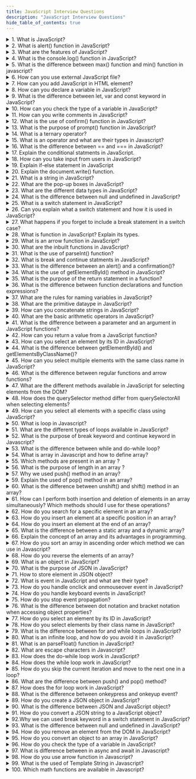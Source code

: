 ```yaml
---
title: JavaScript Interview Questions
description: "JavaScript Interview Questions"
hide_table_of_contents: true
---
```


<details>
<summary> 1. What is JavaScript?</summary>
<p>

JavaScript is an object oriented scripting language used to develop dynamic and interactive web applications. It is a `client side` language. It supports all browsers every browser has a search engine to execute code.

</p>
</details>

<details>
<summary>  2. What is alert() function in JavaScript?</summary>
<p>

The alert() function is used to display a pop-up box with a message and `ok` button. It is used to give important information to the user. The example of how to use the alert() function:

For example:

```js
alert("Hello World");
```

In the above example, when code is executed it will display a pop-up box with the text "Hello World" and OK button.

</p>
</details>

<details>
<summary>   3. What are the features of JavaScript?</summary>
<p>

- JavaScript is a client-side language.<br/>
- Open source<br/>
- Object-oriented<br/>
- Light weight<br/>
- Cross-platform<br/>
- Web scripting<br/>
- JavaScript is case-sensitive.<br/>

</p>
</details>

<details>
<summary>   4. What is the console.log() function in JavaScript? </summary>
<p>

`console.log()` is used to print any message that needs to be displayed to the user.

For example:

```js
console.log("Hello world");
```

In the above example, console.log() is used to print the message `Hello world` to the console.

</p>
</details>

<details>
<summary>   5. What is the difference between max() function and min() function in javascript?</summary>
<p>

The difference between between `Math.max()` and `Math.min()` is that The `Math.max()` returns the largest number in a set of numbers. `Math.min()` returns the smallest number in a set of numbers.

For example:

```js
const numbers = [1, 2, 3, 4, 5];

const maxnum = Math.max(...numbers);
console.log(maxnum);
```

```js
const minnum = Math.min(...numbers);
console.log(minnum);
```

In this example, `Math.max()` is used to find the largest number in the `numbers` array, which is 5. `Math.min()` is used to find the smallest number in the `numbers` array, which is 1.

</p>
</details>

<details>
<summary>   6. How can you use external JavaScript file?</summary>
<p>

To add an external JavaScript file you can use the script tag in the attribute `src`. The value of the src attribute should be the `path` of your JavaScript file. The &lt;script&gt; tag should be placed in the head section in the HTML document.

For example:

```html
<!DOCTYPE html>
<html>
  <head>
    <title>External JavaScript Example</title>
    <script type="text/javascript" src="script.js"></script>
  </head>
  <body></body>
</html>
```

In the above example, the src attribute of the `<script>` tag specifies the path to the external JavaScript file, which is `script.js` in the HTML file. Adjust the src attribute value according to the path of your JavaScript file.

</p>
</details>

<details>
<summary>   7. How can you add JavaScript in HTML element? </summary>
<p>

To add JavaScript code in an HTML document, you can use the &lt;script&gt; tag. The &lt;script&gt; tag should be placed in an HTML document head or body section depending on where you want to load JavaScript.

For example:

```html
<!DOCTYPE html>
<html>
  <head>
    <title>Add HTML document</title>
    <script type="text/javascript"></script>
  </head>
  <body>
    alert("Hello world");
  </body>
</html>
```

In the above example, the `<script>` tag is used to add a JavaScript alert box that displays the message "Hello world" when the web page loads.

</p>
</details>

<details>
<summary>   8. How can you declare a variable in JavaScript?</summary>
<p>

To declare variable in JavaScript, you can use the syntax `keyword variablename`. You can use the `let`, `const` and `var` keyword, followed by the name of the variable. Example to declared variables is:

```js
let x = 5;
```

In the above example, the `let` keyword is used to declared a variable. The name of that variable is `x`, which is assigned the value `5`.

```js
const pi = 3.14;
```

In the above `const` keyword is used to declared a variable. The name of that variable is `pi` which is assigned the value `3.14`. Variable declare using `const` keyword cannot be change if once is intialized.

you can also declared the variable withou assigning the value.

For example:

```js
let x;
```

In the above example, the `let` keyword is used to declare a variable. The name of that variable is `z`, but no value is assigned to it.

</p>
</details>

<details>
<summary> 9. What is the difference between let, var and const keyword in JavaScript?</summary>
<p>

- The scope of the `var` variable is the functional scope. Var can be updated and re-declared in scope. It can be declared without initialization.

For example:

```js
var y = "Hello world";
```

In the above example, the `var` keyword is used to declared a variable. The name of that variable is `y`, which is assigned the string value `"Hello world".

- `let` allow us to declare a variable that is limited to the scope of a block. In let first we declare variable and second time we used so there is no need to write second time. It can be declared without initialization.

For example:

```js
let x = 5;
x = 10;
```

In this example, the `let` keyword is used to declared a variable called `x`, which is initially assigned the value `5`. After the value of `x` is changed to `10`.

- The scope of the `const` variable is block scope. It cannot be updated or re-declared in scope. It cannot be accessed without initialization because it cannot be declared without initialization.

For example:

```js
const x = 5;
x = 10;
```

In the above example, the `const` keyword is used to declared a variable. The name of that variable is `x`, which is assigned the value `5`. When you try to change the value of `x` to `10`, an error will occur because `x` is a `const` variable.

</p>
</details>

<details>
<summary>  10. How can you check the type of a variable in JavaScript? </summary>
<p>

To check the type of a variable you can use the `typeof` operator. Here the example to check the type of variable is:

```js
let num = 42;
console.log(typeof num); // Output: "number"

let str = "Hello";
console.log(typeof str); // Output: "string"

let obj = { name: "John", age: 25 };
console.log(typeof obj); // Output: "object"

let bool = true;
console.log(typeof bool); // Output: "boolean"
```

In the above example, `let` keyword is used to declared the variable. The name of that variable is `num` assigned the value is `42`. The `typeof` is used to check the type of variable.

</p>
</details>

<details>
<summary> 11. How can you write comments in JavaScript?  </summary>
<p>

To add comments in JavaScript you can use `single line` and `multiline comments`.

**Single-line comments :** It is denoted by two forward slashes `//`. Anything after `//` on the same line will be treated as a comment and will not be executed.

For Example:

```js
// This is a single-line comment
var x = 5; // Assigning the value 5 to variable x
```

**Multi-line comments :** It is enclosed between `/*` and `*/`. They can span across multiple lines.

For Example:

```js
*
This is a multi-line comment.
It can span across multiple lines.
*/
const y = 10; // Assigning the value 10 to variable y
```

</p>
</details>

<details>
<summary>  12. What is the use of confirm() function in JavaScript? </summary>
<p>

`Confirm()` are used to give confirmation from the user. When you give positive or negative feedback from the user then you can use the `confirm()` function. When the user clicks `ok` button its return `true` feedback and when user clicks `cancel` button then its returns `false` feedback.

For example:

```js
confirm("Do you want to cancel this order?");
```

In the above example, the `confirm()` function is used to display pop up box with the message "Do you want to cancel this order". If the user clicks the "OK" button, the value of `result` will be `true`. If the user clicks the "Cancel" button, the value of `result` will be `false`.

</p>
</details>

<details>
<summary>   13. What is the purpose of prompt() function in JavaScript? </summary>
<p>

The purpose of the `prompt()` function is used to give input from user. In prompt() function you pass one message that message show in prompt popup.

For example:

```js
const age = prompt("Enter Your Age: ");
if (age) {
  console.log("Your age is:", age);
} else {
  console.log("No age entered");
}
```

In the above example, the prompt() function displays a pop up with the message "Enter Your Age:". The value entered by the user is stored in the `age` variable. If the user clicks "OK" and provides age. The if block executes, greeting user by age. If the user clicks "Cancel" or closes the pop box without entering age, the else block executes, that age is not entered.

</p>
</details>

<details>
<summary>   14. What is a ternary operator? </summary>
<p>

The `syntax` of the ternary operator is

    condition ? expression1 : expression 2

If the condition is `true` then expression 1 is executed. If the condition is `false` then expression 2 is executed.

For example:

```js
let age = 20;
let message =
  age >= 18 ? "You are eligble for voting" : "You are not eligble for voting";
console.log(message);
```

In the above example, the condition (age >= 18) is evaluated. If the condition is `true`, the expression "You are eligible for voting" is returned. If the condition is false, the expression "You are not eligble for voting" is returned. The returned value is then assigned to the variable message.

</p>
</details>

<details>
<summary>   15. What is an operator and what are their types in Javascript? </summary>
<p>

Operators are used to perform certain operations on one or more values or variables. There are some common type of operator in JavaScript.

- **Arithmetic operators**<br/>
  Arithmetic operators perform mathematical operation. Such as addition (+), subtraction (-), multiplication (\*), division (/), and modulo (%).

For example:

```js
const a = 10;
const b = 20;
const result = a + b;
const result = a - b;
const result = a * b;
const result = a / b;
const result = a % b;
document.write(result);
```

- **Comparison operators**<br/>
  Comparison operators compare two values and return a Boolean result `true` or `false`. It include equal to `==` or `===`, not equal to `!=` `!==`, greater than `>`, less than `<`, greater than or equal to `>=`, and less than or less than or equal to `<=`.

For example:

```js
let a = 10;
let b = 10;
document.write(a == b);
document.write(a != b);
let res = a < b;
document.write(res);
let res = a > b;
document.write(res);
let res = a <= b;
document.write(res);
let res = a >= b;
document.write(res);
```

- **Logical operators**<br/>
  Logical operators perform logical operations on Boolean values or expressions. They include logical AND `&&`, logical OR `||` and logical NOT `!`.

For example:

```js
let res = 5 > 3 && 4 > 2;
document.write(res);
let res = 5 == 5 || 4 == 2;
document.write(res);
document.write(!8 == 5);
```

- **Assignment operators**<br/>
  Assignment operators assign values to the variables. The assignment operator `=`, `+=`, `-=`, `*=`, `/=`.

  For example:

```js
 const result = 50;
 const result += 20;
 const result -= 10;
 document.write(result);
```

- **Bitwise operator**<br/>
  Bitwise operators perform operations on the binary representations of numeric operands. They include AND `&`, OR `|`, XOR `^`, bitwise NOT `~`, left shift `<<`, right shift `>>`, and unsigned right shift `>>>`.

For example:

```js
let result = 5 << 2;
console.log(result);
let result = ~5;
console.log(result);
let result = 5 & 3;
console.log(result);
```

</p>
</details>

<details>
<summary>  16. What is the difference between == and === in JavaScript? </summary>
<p>

The difference between `==` and `===`is that the `==` operator is used to compare value. And `===` is used to compare both values and types.

For example:

```js
console.log(1 == "1");
console.log(1 === "1");
```

In the above example, the 1st condition returns the `true` result because it checks the value. And the 2nd condition returns the `false` result because it compare the values and types.

</p>
</details>

<details>
<summary>  17. Explain the conditional statments in JavaScript.</summary>
<p>

A conditional statement that allows you to execute different blocks of code based on different condition.

1. **if :** `if` statement in JavaScript is used to execute a blocks of code if a specific condition is true.

`Syntax`

```
if(condition)
{
 //statement
}
```

For example:

```js
const age = 20;
if (age > 18) {
  document.write("You are eligible for voting...");
}
```

In the above example, `const` keyword is used to declare a variable. The name of that variable is `age`. The value assigned to the variable is `20`. Then checks if age is greater than 18 using an `if` statement. If the condition is `true`, the code inside the block is executed, which in this case is a call to the `document.write()` function to display the message "You are eligible for voting..." on the web page.

2.  **if-else :** The `if-else` statement in JavaScript is used to execute different blocks of code based on the condition. The `if` block is executed if the condition is `true` and the `else` block isexecutedd if the condition is `false`. .

`Syntax`

```
 if(condition)
 {
   //statement
 }
 else
 {
   //statement
 }
```

For example:

```js
const age = 16;

if (age > 18) {
  document.write("You are eligible for voting...");
} else {
  document.write("You are not eligible for voting...");
}
```

In the above example, `const` keyword is used to declare a variable. The name of that variable is `age`. The value assigned to the variable is `16`. The `if` statement checks if the age is greater than `18`. If the condition is `true`, it will execute the `document.write()` statement with the message "You are eligible for voting....". If the condition is `false`, it will execute the `else` block with the message "You are not eligible for voting....". Since the age value in this case is 16, which is less than 18, the output of the program would be "You are not eligible for voting..."

3.  `nested if`: `nested if` statement is a conditional statement that is nested within another conditional statement. This is useful when you need to test multiple conditions in order to execute a block of code. For example:

```js
const jeeMain = 130;
const jeeAdv = 120;

if (jeeMain > 120 && jeeAdv > 100) {
  document.write("JEE-Main Cleared");
  if (jeeAdv > 80) {
    document.write("<br/> JEE-Adv Cleared");
  } else {
    document.write("<br/> JEE-Main Cleared and JEE-Adv Not Cleared");
  }
} else {
  document.write("Admission Rejected");
}
```

In the above example, declares the two variable using `const` keyword. The name of that variable is `jeeMain` and `jeeAdv`. That store the value `130` and `120`. An `if` statement to check the student has cleared the `JEE-Main` exam with a score of more than 120 and the JEE-Advanced exam with a score of more than 100. If the student has cleared both exams, the code writes JEE-Main Cleared to the document using `document.write()`. Then checks if the student has cleared the JEE-Advanced exam with a score of more than 80. If the student has cleared JEE-Advanced, the code writes JEE-Adv Cleared to the document on a new line using `document.write()`. If the student has not cleared JEE-Advanced, the code writes JEE-Main Cleared and JEE-Adv Not Cleared to the document on a new line using document.write(). If the student has not cleared JEE-Main or JEE-Advanced, the code writes Admission Rejected to the document using `document.write()`.

</p>
</details>

<details>
<summary> 18. How can you take input from users in JavaScript? </summary>
<p>

You can take input from user by using `prompt()` function. That allows you to display a dialog box with a message and an input field for the user to enter value.

`Syntax`

```
prompt(message, default);
```

The `message` parameter is string that specifies the message to display in the dialog box and the `default` parameter is an optional string that specifies the default value to display in the input field. For example:

```js
const age = prompt("Enter Your Age: ");
document.write("You are " + age + " years old.");
```

In the above example, we can create a `age` variable using `const` keyword. In that variable we store prompt value. Next line we print that variable and give proper message and print formatted way.

</p>
</details>

<details>
<summary> 19. Explain if-else statement in JavaScript</summary>
<p>

The `if-else` statement in JavaScript is used to execute different blocks of code based on the condition. The `if` block is executed if the condition is `true` and the `else` block is executed if the condition is `false`.

`Syntax`

```
 if(condition)
 {
   //statement
 }
 else
 {
   //statement
 }
```

For example:

```js
const age = 16;

if (age > 18) {
  document.write("You are eligible for voting...");
} else {
  document.write("You are not eligible for voting...");
}
```

In the above example, `const` keyword is used to declare a variable. The name of that variable is `age`. The value assigned to the variable is `16`. The `if` statement checks if the age is greater than `18`. If the condition is `true`, it will execute the `document.write()` statement with the message "You are eligible for voting....". If the condition is `false`, it will execute the `else` block with the message "You are not eligible for voting....". Since the age value in this case is 16, which is less than 18, the output of the program would be "You are not eligible for voting..."

</p>
</details>

<details>
<summary>  20. Explain the document.write() function.</summary>
<p>

The `document.write()` function in JavaScript that allow to display text in browser window. For example:

```js
document.write("Hello World!");
```

In the above example, the `document.write` function is display the text "Hello World!" in the browser window.

</p>
</details>

<details>
<summary>    21.  What is a string in JavaScript? </summary>
<p>

`String` is a sequence of character. It is represented in `single` quotes and `double` quotes. The string is datatype that contains the number, text, letter. For example:

```js
let str = "I am learning javascript";
document.write("str");
```

In the above example: the `let` keyword is used to declare the `str` variable. We stored the text "I am learning javascript" in that variable. The text is a string because that contains the sequence of characters. In the 2nd line the `document.write` function is display the string in the browser window.

</p>
</details>

<details>
<summary>   22. What are the pop-up boxes in JavaScript? </summary>
<p>

There are three types of `pop-up` boxes in JavaScript.

1.  `alert()`: The `alert()` function is used to display a pop-up box with a message and an `Ok` button. The message can be text, error or confirmation message that you want to display to the user.

For example:

```js
alert("Hello World");
```

In the above example, when code is executed it will display a pop-up box with the text "Hello World" and OK button in the browser window.

2.  `confirm()`: The `confirm()` function are used to give confirmation `(cancel/ok)` from the user. When you give positive or negative feedback from the user then you can use the confirm() function.

For example:

```js
confirm("Do you want to cancel this order?");
```

In the above example, the `confirm()` function is used to display pop-up box with the message "Do you want to cancel this order". If the user clicks the "OK" button, the value of result will be `true`. If the user clicks the "Cancel" button, the value of result will be `false`.

3.  `prompt()`: The `prompt()` function are used to take input from user. In prompt we pass one message that message show in prompt popup.

For example:

```js
const age = prompt("Enter Your Age: ");
if (age) {
  console.log("Your age is:", age);
} else {
  console.log("No age entered");
}
```

In the above example, the `prompt()` function displays a pop up with the message "Enter Your Age:". The value entered by the user is stored in the `age` variable. If the user clicks "OK" and provides age. The if block executes, greeting user by age. If the user clicks "Cancel" or closes the pop box without entering age, the else block executes, that age is not entered.

</p>
</details>

<details>
<summary>  23. What are the different data types in JavaScript? </summary>
<p>

`Datatype` is a type of information which is stored in variabe. There are two types of datatypes.

1.  **Primitive datatype :**

Primitive datatypes are immutable means they cannot be changed once they are created. There are `seven` primitive datatypes.

1. `number`: It is used to represent both `integer` and `floating-point` numbers.

For example:

```js
let x = 10;
const pi = 3.14;
```

2. `null`: It is used to represent `invalid value` or `absence of object value`.

For example:

```js
let a = null;
```

3. `String`: String is a sequence of character. It is represented in `single` quotes and `double` quotes.

For example:

```js
let str = "hello students";
let str2 = "hello students";
```

4. `Symbol`: It is used to stored unique value.

5. `Boolean`: Boolean returns the true or false.

For example:

```js
let xyz = true;
let abc = false;
```

6. `Big-int`: `Big-int` is used to store numbers which above limitations of number. It can store `large integer`.

For example:

```
let x = BigInt(1234567896034);
```

7. `undefined`: It is used to represent variable that has not been assigned value.

For example:

```js
let x = undefined;
```

2.  Non-primitive datatype: Non-primitive datatype: They are mutable means they can be changed once created.

`Object`: The object is a collection of key-value pair.

For example:

```js
let student = {
  name: "Harshda",
  age: 21,
  city: "pune",
};
```

</p>
</details>

<details>
<summary>   24. What is the difference between null and undefined in JavaScript? </summary>
<p>

The difference between null and undefined is the `null` is a primitive datatype and the variable is assigned to null means they don't have a value.

For example:

```js
let x = null;
```

In the above example, we declared variable using `let` keyword. The value assigned to the variable is `null` means cannot have a value.

The `undefined` means the variable is declared but its value is not assigned.

```js
let x;
console.log(x);
```

In the above example, `let` keyword is used to declare a variable `x`. In that variable value is not assigned to the variable means they consider the `undefined` value.

</p>
</details>

<details>
<summary>   25. What is a switch statement in JavaScript? </summary>
<p>

The `switch` statement provides a convenient way to execute different blocks of code depending on the value of a variable or expression.

The `syntax` of switch case is:

```js
switch (expression) {
  case value1:
    // Code to be executed if expression matches value1
    break;
  case value2:
    // Code to be executed if expression matches value2
    break;
  case value3:
    // Code to be executed if expression matches value3
    break;
  default:
    // Code to be executed if expression doesn't match any of the values
    break;
}
```

For example:

```js
const num = 3;

switch (num) {
  case 1:
    document.write("one");
    break;

  case 2:
    document.write("two");
    break;

  case 3:
    document.write("three");
    break;

  case 4:
    document.write("four");
    break;

  case 5:
    document.write("five");
    break;

  default:
    document.write("wrong input");
    break;
}
```

In the above example, we uses a switch statement to evaluate the value of the variable `num`. The switch statement checks if num is equal to different cases and executes the code block associated with the first matching case.

In this case, since num is assigned the value of 3, the code block associated with the case 3 label is executed, which will write the string three to the document.

If num had a different value, the default case would be executed, which would write the string wrong input to the document.

Overall, this code is a simple example of using a switch statement in JavaScript to evaluate the value of a variable and execute different code blocks based on the value.

</p>
</details>

<details>
<summary>   26. Can you explain what a switch statement and how it is used in JavaScript? </summary>
<p>

A `switch` statement is a type of conditional statement in JavaScript that allows you to test an expression against multiple cases. It is a more convenient way to write multiple `if` statements that check the same expression.

1. You start with a value or expression that you want to evaluate.
2. The switch statement evaluates the value or expression on different cases.
3. Each case represents a specific condition that you want to match.
4. If a case matches the value or expression being evaluated, the corresponding block of code associated with that case is executed.
5. After executing the matched case block, the switch statement exits, unless a break statement is encountered, which prevents fall-through to the next case.
6. If none of the cases match the value or expression, an optional default case can be included, which executes the code block.

</p>
</details>

<details>
<summary> 27. What happens if you forget to include a break statement in a switch case?   </summary>
<p>

If you forget to include a `break` statement at the end of a `case` block, the code will continue executing the next `case` block, even if the condition is not true.

</p>
</details>

<details>
<summary>   28. What is function in JavaScript? Explain its types. </summary>
<p>

A `function` in JavaScript is a block of code that performs a specific task and can be called or executed multiple times. There are two types of functions.

1.  `Inbuilt function`: Inbuilt function means that meaning is already define or knows to javascript. JavaScript have some Inbuilt functions that can be used to perform various tasks.

- `alert()`: Displays an alert box with a message and an OK button.

For example:

```js
alert("Hello World");
```

- `console.log()`: Displays a message or value in the browser console for debugging purposes.

For example:

```js
console.log("Hello world");
```

- `parseInt()`: Converts a string to an integer.

For example:

```js
let str = "1234";
console.log(str.parseInt(str));
```

- `parseFloat()` : Converts a string to a floating-point number. parseFloat() is used when you need to convert string-based data into `floating-point` numbers for calculations, comparisons, or any other operations that require decimal values in JavaScript.

For example:

```js
let string = "3.123";
console.log(string.parseFloat(string));
```

- `prompt()`: Displays a dialog box that prompts the user to input a value.

For example:

```js
const age = prompt("Enter Your Age: ");
console.log(age);
```

2.  `User Defined function`: User defined function means you can define your own functions using the function keyword.

For example:

```js
function greet() {
  console.log("Hello students");
}

greet();
```

In the above example, we declared the function, the name of that function is `greet()`. When the function is called using greet(), the code inside the function body is executed. In this case, it will print "Hello students" to the console.

</p>
</details>

<details>
<summary> 29. What is an arrow function in JavaScript? </summary>
<p>

`Arrow functions` are anonymous, means that they don't have any name. They can be stored in a variable, passed as an argument to a function or returned as a value from a function. Arrow functions are defined using a syntax `=>` arrow operator.

For example:

```js
const addnum = (a, b) => {
  const sum = a + b;
  return sum;
};
console.log(addnum(3, 4));
```

In the above example, the arrow function `addnum` takes two parameters `a` and `b`. Inside the function body, a `sum` variable is declared to store the sum of a and b. The `return` statement explicitly returns the value of sum.

</p>
</details>

<details>
<summary>  30. What are the inbuilt functions in JavaScript? </summary>
<p>

`Inbuilt function` means that meaning is already define or knows to javascript. JavaScript have some Inbuilt functions that can be used to perform various tasks.

1. `alert()`: Displays an alert box with a message and an OK button.

For example:

```js
alert("Hello World");
```

2. `console.log()`: Display a message or value in the browser console for debugging purposes.
   For example:

```js
console.log("Hello world");
```

3. `parseInt()`: Converts a string to an integer.

For example:

```js
let str = "1234";
console.log(str.parseInt(str));
```

4. `parseFloat()` : Converts a string to a floating-point number.

For example:

```js
let string = "3.123";
console.log(string.parseFloat(string));
```

5. `prompt()`: Displays a dialog box that prompts the user to input a value.

For example:

```js
const age = prompt("Enter Your Age: ");
console.log(age);
```

</p>
</details>

<details>
<summary>   31. What is the use of parseInt() function? </summary>
<p>

The `parseInt` function is used to convert a string to an integer. parseInt() is used when you need to convert user input or string-based data into numeric values for calculations, comparisons, or any other operations that require numbers in JavaScript.

For example:

```js
let str = "1234";
console.log(str.parseInt(str));
```

In the above example, the string variable is declared. The name of that variable is `str`. In that variable we stored a string. the string "1234" is converted to the integer 1234 using `parseInt()`.

</p>
</details>

<details>
<summary>  32. What is break and continue statments in JavaScript? </summary>
<p>

The `break` statement is used to terminate the entire loop.

For example:

```js
for (let i = 0; i < 10; i++) {
  if (i == 5) {
    break;
  }
  console.log(i);
}
```

In the above example, for loop that starts at 0 and iterates up to 9, with i being the loop counter variable.

During each iteration of the loop, it checks if i is equal to 5 using an if statement. If i is equal to 5, then the break statement is executed, causing the loop to terminate immediately and skip the remaining iterations.

If i is not equal to 5, then the loop continues to execute normally and the console.log(i) statement is executed, which prints the current value of i to the console.

- The `continue` statement is used to skip the current iteration.

For example:

```js
for (let i = 0; i < 10; i++) {
  if (i % 2 === 0) {
    continue;
  }
  console.log(i);
}
```

In the above example, `for` loop that starts at 0 and iterates up to 9, with `i` being the loop counter variable.

During each iteration of the loop, it checks if i is divisible by 2 (i.e., if i % 2 === 0) using an if statement. If i is divisible by 2, then the continue statement is executed, causing the current iteration of the loop to be skipped and moving on to the next iteration.

If i is not divisible by 2, then the loop continues to execute normally and the console.log(i) statement is executed, which prints the current value of `i` to the console.

</p>
</details>

<details>
<summary>  33. What is the difference between an alert() and a confirmation()? </summary>
<p>

- The `alert()` function displays a message to the user in a pop up box and waits for the user to click the OK button.

For example:

```js
alert("Hello World");
```

In the above example, when code is executed it will display a pop-up box with the text "Hello World" and OK button in the browser window

- The `confirm()` function displays a message to the user in a pop up box and waits for the user to click either the `OK` or the `Cancel` button.

For example:

```js
confirm("Do you want to cancel this order?");
```

In the above example, the `confirm()` function is used to display pop up box with the message "Do you want to cancel this order". If the user clicks the "OK" button, the value of the `result` will be `true`. If the user clicks the "Cancel" button, the value of `result` will be `false`.

</p>
</details>

<details>
<summary>   34. What is the use of getElementById() method in JavaScript?</summary>
<p>

`getElementById()` method selects an element in the document that has specific `ID`. It takes a single argument, which is the `id` value of the element you want to retrieve.

For example:

HTML file:

```html
<p id="paragraph">This is a paragraph.</p>
```

Javascript file:

```js
let paragraph = document.getElementById("paragraph");
paragraph.style.color = "red";
```

In the above example, the HTML code includes a `<p>` element with the id attribute set to "paragraph". In JavaScript, the `getElementById()` method is used to retrieve a reference to this element and assign to the `paragraph` variable.

Once the element is found, you can perform various operations on it. In this case the code sets the color `style` property of the paragraph to "red" using the style object.

</p>
</details>

<details>
<summary>  35. What is the purpose of the return statement in a function? </summary>
<p>

The `return` statement is used to specify the value that the function should return when it is called. When a `function` is called it executes the code inside the function and then returns a result that can be used by the calling code.

For example:

```js
function sum(a, b) {
  return a + b;
}

let result = sum(3, 4);
console.log(result);
```

In the above example, the `sum()` function takes two parameters, `a` and `b`. It adds these two values and uses the `return` statement to specify the result of the `addition`.

When the `function` is called with the arguments `3` and `4`, the code inside the function is executed, and the sum of `3` and `4` is returned as the `result`.

The returned value, 12 in this case, is then assigned to the result variable. Finally, the value of result is printed to the console.

</p>
</details>

<details>
<summary> 36. What is the difference between function declarations and function expressions?</summary>
<p>

A `function declaration` is a statement that defines a named function. The named function declared using the `function` keyword. It can be used anywhere in the code, even before it is defined.

For example:

```js
function greet() {
  console.log("Hello!");
}
greet();
```

`function expressions` is an expression that defines a function and assigns to a variable. It cannot be used before it is defined.

For example:

```js
let addnum = function (num1, num2) {
  let sum = num1 + num2;
  return sum;
};
```

In the above example, the function is defined as an `anonymous` function and assigned to the variable "addnum". The variable can be used any other variable and the function can be called by using the variable name followed by parentheses.

</p>
</details>

<details>
<summary>  37. What are the rules for naming variables in JavaScript?</summary>
<p>

Rules for naming variables in JavaScript:

1. Variable names must start with a letter, underscore (\_), or dollar sign ($).

   For example:

let age;<br/>
let \_privateVariable<br/>
let $price;<br/>

2. Variable name contains digit.

   For example:

   let age = 10; <br/>

3. Variable names are case sensitive.<br/>

For example:

`Variable` and `variable` are two different variables.<br/>

4. Variable names should be meaningful.<br/>

5. Variable names cannot use reserved keywords in JavaScript.<br/>

For example:

if, else, let, const.<br/>

</p>
</details>

<details>
<summary>    38. What are the primitive dataype in JavaScript? </summary>
<p>

`Primitive datatypes` are immutable means they cannot be changed once they are created. There are `7` primitive datatypes.

1. `number`: It is used to represent both `integer` and `floating-point` numbers. For example:

```js
let x = 10;
const pi = 3.14;
```

2. `null`: It is used to represent `invalid value` or `absence of object value`. For example:

```js
let a = null;
```

3. `String`: String is a sequence of character. It is represented in `single` quotes and `double` quotes. For example:

```js
let str = "hello students";
let str2 = "hello students";
```

4. `Symbol`: It is used to stored unique value.

5. `Boolean`: Boolean returns the true or false. For example:

```js
let xyz = true;
let abc = false;
```

6. `Big-int`: `Big-int` is used to store numbers which above limitations of number. It can store `large integer`. For example:

```
let x = BigInt(1234567896034);
```

7. `undefined`: It is used to represent variable that has not been assigned value. For example:

```js
let x = undefined;
```

</p>
</details>

<details>
<summary>    39. How can you concatenate strings in JavaScript? </summary>
<p>

You can concatenate strings in JavaScript using the `+` operator and the `concat()` method.

1. `+` operator: You can concatenate strings by using the `+` operator to join the strings together.

For example:

```js
let string1 = "Hello";
let string2 = "Students";
let str = string1 + string2;
```

In the above example, the "+" operator is used to concatenate the "string1" and "string2" variables. The result is stored in the "str" variable.

- `concat()` method: Strings have a built-in method. The name of that method is `concat()`. This can be used to `concatenate` strings together.

For example:

```js
let str1 = "Hello";
let str2 = "World";
let message = str1.concat(str2);

console.log(message);
```

In the above example, the `concat()` method is called on the str1 variable, passing the second string str2 as an argument. The concat() method combines the two strings, separated by a space.

</p>
</details>

<details>
<summary>    40. What are the basic arithmetic operators in JavaScript? </summary>
<p>

The `arithmetic operator` is used to perform mathematical operations.
The basic arithmetic operators are

<<<<<<< HEAD

1. `addition`:
   Addition (+): The addition operator + is used to add two numbers or concatenate strings.

For example:

```js
let sum = 3 + 4;
let name = "hello" + "world";
```

2. `subtraction`:
   The subtraction operator `-`` is used to subtract one number from another.

For example:

```js
let sub = 10 - 5;
```

3. `multiplication`:
   The multiplication operator \* is used to multiply two numbers.

For example:

```js
let mul = 3 * 4;
```

4. `dividation`:
   The division operator `/` is used to divide one number by another.

For example:

```js
let div = 30 / 6;
```

5. `modules`:
   The modules operator `%` returns the remainder after division.

For example:

```js
let rem = 24 % 2;
```

=======

- addition
- subtraction
- multiplication
- dividation
- modules
  > > > > > > > 3ef1cae9b529af5c03cd96294633a78be211c9cd

</p>
</details>

<details>
<summary> 41. What is the difference between a parameter and an argument in JavaScript functions? </summary>
<p>

- The `parameter` is a variable defined in the function's declaration or definition.
  Parameters are used to define the inputs that a function needs to perform its task.

For example:

```js
function sayhello(name) {
  console.log("Hello " + name);
}
```

In the above example, `name` is the parameter of the `sayhello` function. It sends the value that will be passed when the function is called. It defines the input that the function expects.

- `Arguments` are the values that are passed to the function when it is called.

For example:

```js
sayhello("harshda");
```

In the above example, "harshda" is the argument that is passed to the `sayhello` function. It is the actual value that will be assigned to the name parameter when the function is executed. The argument provides the specific data that the function will work with function.

</p>
</details>

<details>
<summary>  42. How can you return a value from a JavaScript function? </summary>
<p>

You can use the return statement to specify the value that function will output or `return` when it is invoked.

For example:

```js
function sum(a, b) {
  return a + b;
}
```

In the above example, the `add()` function takes two parameters `a` and `b`. It uses the return statement to specify that the function should `return` the sum of `a` and `b`. When the function is called, the result of the addition operation will be the value that is returned.

</p>
</details>

<details>
<summary>   43. How can you select an element by its ID in JavaScript? </summary>
<p>

You can select an element by its ID using `getElementById` method. It is used to retrieve a reference to an HTML element with a specific identifier or ID.

**Syntax :**

`document.getElementById()`

For example:

HTML file

```html
<p id="Element">Good Evening Students..</p>
```

JavaScript file

```js
let element = document.getElementById("Element");
element.textContent = "Greeting of the day";
```

In the above example, the HTML code includes a `<p>` element with the `id` attribute set to "Element". The JavaScript code uses the `getElementById()` method to select this element and assigns to the element variable.

Once the element is found, you can manipulate it using properties and methods. In this case the `textContent` property is used to change the text content of the element to "Greeting of the day".

</p>
</details>

<details>
<summary> 44. What is the difference between getElementById() and getElementsByClassName()?</summary>
<p>

The difference between getElementById() and getElementsByClassName() is that the <br/>

- `getElementById()` is a method of the document object in JavaScript. It is used to select a single element on its `unique ID`. It returns a reference to the first element with the specified ID.

For example:

```js
let element = document.getElementById("Element");
```

In the above example, `getElementById()` is used to select a single element by its `unique ID`.

- `getElementsByClassName()` is also method of the document object. It is used to select multiple elements based on their class names. It returns a collection of elements that have the specified class name.

For example:

```js
let elements = document.getElementsByClassName("myClass");
```

In the above example, `getElementsByClassName()` method retrieves all elements with the class name "myClass" and returns them as a collection in the elements variable.

</p>
</details>

<details>
<summary> 45. How can you select multiple elements with the same class name in JavaScript?</summary>
<p>

To select multiple elements with the same class name in JavaScript, you can use the `getElementsByClassName()` method. This method is on the document object. And allows you to retrieve a collection of elements that have the specified `class name`.

**Syntax :**

`getElementsByClassName()`

For example:

HTML file

```html
<p class="myClass">Element 1</p>
<p class="myClass">Element 2</p>
<p class="myClass">Element 3</p>
```

JavaScript file

```js
let elements = document.getElementsByClassName("myClass");

for (var i = 0; i < elements.length; i++) {
  elements[i].textContent = "Modified Element " + (i + 1);
}
```

In the above example, the HTML code includes three `<p>` elements with the class name "myClass". The JavaScript code uses the `getElementsByClassName()` method to select these elements and assigns them to the elements variable.

Then `for` loop is used to iterate each element in the collection and modify their text content. In this case the text content of each element is changed to "Modified Element 1", "Modified Element 2" and so on.

</p>
</details>

<details>
<summary>  46. What is the difference between regular functions and arrow functions?</summary>
<p>

`Regular functions` are defined using the `function` keyword followed by a function name, a parameter list in parentheses and the function body enclosed in curly braces `{}`.

For example:

```js
function add(a, b) {
  return a + b;
}
```

**Arrow Functions :** Arrow functions are defined using the arrow ``=>` notation. They do not have their own this value and can have implicit returns for one-line functions.

For example:

```js
const add = (a, b) => a + b;
```

</p>

</details>

<details>
<summary>  47. What are the different methods available in JavaScript for selecting elements from the DOM? </summary>
<p>

You can select elements from the DOM by using the following methods:

- The `document.getElementById()`: Selects an element based on its unique ID attribute. It returns a single element.

For example:

```js
let element = document.getElementById("myElement");
```

- The `document.getElementByClassName()`: Selects all elements that have a specific `class name`. It returns a collection of elements.

For example:

```js
let elements = document.getElementsByClassName("myClass");
```

</p>
</details>

<details>
<summary>    48. How does the querySelector method differ from querySelectorAll when selecting elements?</summary>
<p>

| querySelector()                                                                                                                             | querySelectorAll()                                                                                        |
| ------------------------------------------------------------------------------------------------------------------------------------------- | --------------------------------------------------------------------------------------------------------- |
| The `querySelector()` method is available on the document object and returns the firstelement that matches the specified CSS selector.<br/> | The `querySelectorAll()` returns a collection of all elements that match the specified CSS selector.<br/> |
| It selects and returns a single element, even if multiple elements match the selector.                                                      | It selects and returns multiple elements that match the selector.<br/>                                    |
| It only returns the first matching element.<br/>                                                                                            | querySelectorAll() continues to find all matching elements.<br/>                                          |

</p>
</details>

<details>
<summary>  49. How can you select all elements with a specific class using JavaScript?</summary>
<p>

To select all elements with a specific class using JavaScript you can use the `getElementsByClassName()` method.

**Syntax :**

`getElementsByClassName()`

For example:

HTML file

```html
<p class="myClass">Element 1</p>
<p class="myClass">Element 2</p>
<p class="myClass">Element 3</p>
```

javaScript file

```js
let elements = document.getElementsByClassName("myClass");

for (var i = 0; i < elements.length; i++) {
  elements[i].textContent = "Modified Element " + (i + 1);
}
```

In the above example, the HTML code includes three `<p>` elements with the class name "myClass". The JavaScript code uses the `getElementsByClassName()` method to select these elements and assigns them to the elements variable.

Then `for` loop is used to iterate each element in the collection and modify their text content. In this case the text content of each element is changed to "Modified Element 1", "Modified Element 2" and so on.

</p>
</details>

<details>
<summary>  50. What is loop in Javascript?</summary>
<p>

`Loop` is used to execute give code block repetitively & continuously. There are three types of loops in JavaScript.

1. **for**: The `for` loop iterates over a block of code a specific number of times. It consist of three parts such as initialization, condition, and iteration. The loop will continue executing the code block until the condition evaluates to false. For example:

```js
for (let i = 0; i < 5; i++) {
  document.write("<br/> Hello Students");
}
```

In the above example, `let i=0;` initializes a variable i with a value of 0. `i<5;` sets the condition for the loop to continue running, which is that i must be less than 5. `i++` increments i by 1 after each iteration of the loop. `document.write("<br/> Hello Students");` writes the string "<br/> Hello Students" to the HTML document.

2. **while** : The while loop executes as long as the condition is `true`. For example:

```js
let i = 0;

while (i < 10) {
  console.log(i);
  i++;
}
```

In the above example, this loop `initializes` i to 0 and continues to execute as long as i is less than 10. On each iteration of the loop, the value of i is printed to the console using `console.log()`, and then i is incremented by 1 using `i++`.

3. **do-while** : The do-while loop is same as while loop. The code block is executed at least once. For example:

```js
let i = 0;

do {
  console.log(i);
  i++;
} while (i < 10);
```

In the above example, this loop initializes i to 0 and executes the loop body at least once. On each iteration of the loop, the value of i is printed to the console using console.log(), and then i is incremented by 1 using `i++`. The loop continues to execute as long as i is less than 10.

</p>
</details>

<details>
<summary>51. What are the different types of loops available in JavaScript?</summary>
<p>

There are three types of loop such as for, while and do-while.

1. **for loop -**
   The for loop is the most commonly used loop in JavaScript. It iterates over a block of code a specific number of times.

**Syntax :**

```html
for (initialization; condition; expression) { // code to be executed }
```

Here, In the above syntax

- **Initialization** : It is usually a variable declaration and initialization.

- **Condition** : This is where you specify the condition that must be true for the loop to continue executing. If the condition is false, the loop will terminate.

- **Expression** : This is where you update the value of the loop counter after each iteration.

For Example

```js
for (let i = 0; i < 5; i++) {
  document.write("<br/> Hello Students");
}
```

In the above example, `let i=0;` initializes a variable `i` with a value of 0. i<5; sets the condition for the loop to continue running, which is that `i` must be less than `5`. `i++` increments `i` by `1` after each iteration of the loop. `document.write("<br/> Hello Students");` writes the string `"<br/> Hello Students"` to the HTML document.

2. **while loop -** In a while loop, the loop executes as long as the condition is true.

**Syntax :**

```js
while (condition) {
  // code block to be executed
}
```

For Example,

```js
let i = 0;
while (i < 10) {
  console.log(i);
  i++;
}
```

In the above example this loop initializes `i` to `0` and continues to execute as long as `i` is less than `10`. On each iteration of the loop, the value of `i` is printed to the console using `console.log()`, and then `i` is incremented by `1` using `i++`.

3. **do-while loop** -
   You can also use a do-while loop, which is similar to a while loop but guarantees that the loop body is executed at least once.

**Syntax :**

```js
do {
  // statements to be executed inside the loop
} while (condition);
```

For Example,

```js
let i = 0;

do {
  console.log(i);
  i++;
} while (i < 10);
```

In the above example this loop initializes `i` to 0 and executes the loop body at least once. On each iteration of the loop, the value of i is printed to the console using `console.log()`, and then `i` is incremented by `1` using `i++`. The loop continues to execute as long as `i` is less than `10`.

</p>
</details>

<details>
<summary>52. What is the purpose of break keyword and continue keyword in Javascript?</summary>
<p>

**break :** Break keyword is used to immediately terminate a loop and resume execution at the next statement after the loop.

For Example,

```js
for (let i = 0; i < 10; i++) {
  if (i == 5) {
    break;
  }
  console.log(i);
}
```

In the above example, for loop that starts at 0 and iterates up to `9`, with `i` being the loop counter variable.

During each iteration of the loop, it checks if `i` is equal to `5` using an if statement. If `i` is equal to `5`, then the break statement is executed, causing the loop to terminate immediately and skip the remaining iterations.

If `i` is not equal to `5`, then the loop continues to execute normally and the `console.log(i)` statement is executed, which prints the current value of `i` to the console.

**continue :** Continue keyword is used to skip the current iteration of a loop and move on to the next iteration.

For Example,

```js
for (const i = 0; i < 10; i++) {
  if (i % 2 === 0) {
    continue;
  }
  console.log(i);
}
```

In the above example, for loop that starts at `0` and iterates up to `9`, with `i` being the loop counter variable.

During each iteration of the loop, it checks if i is divisible by `2` (i.e., if i % 2 === 0) using an if statement. If i is divisible by `2`, then the continue statement is executed, causing the current iteration of the loop to be skipped and moving on to the next iteration.

If `i` is not divisible by `2`, then the loop continues to execute normally and the `console.log(i)` statement is executed, which prints the current value of `i` to the console.

</p>
</details>

<details>
<summary>53. What is the difference between while and do-while loop?</summary>
<p>

| while loop                                                                                           | do-while loop                                                                                      |
| ---------------------------------------------------------------------------------------------------- | -------------------------------------------------------------------------------------------------- |
| while-loop checks the condition before executing the loop body.                                      | do-while loop executes the loop body at least once and then checks the condition.                  |
| **Syntax :** while (condition) { // code block }                                                     | **Syntax :** do { // code block } while (condition);                                               |
| Condition is evaluated at the beginning of each iteration. If it evaluates to false, the loop stops. | Condition is evaluated at the end of each iteration. If it evaluates to false, the loop stops.     |
| **Example :** <br/>let i = 0;<br/> while (i < 5) <br/>{ <br/>console.log(i);<br/> i++; <br/>}        | **Example :** <br/> let i = 0;<br/> do {<br/> console.log(i);<br/> i++; <br/>} <br/>while (i < 5); |

</p>
</details>

<details>
<summary>54. What is array in Javascript and how to define array?</summary>
<p>

Single variable which can store multiple values. An array is a data structure that allows you to store a collection of elements, such as numbers, strings, objects, or other arrays, in a single variable. Arrays are defined using square brackets `[]` and each element in the array is separated by a `comma`. Array index always start from `0`.

For Example,

```js
const students = ["Harsh", "Kashifa", "Yogita", "Ankita", "Vrushali"];
console.log(students);
```

In the above example, we can defines an array called `students` with five elements: `Harsh`, `Kashifa`, `Yogita`, `Ankita`, and `Vrushali`. The `console.log()` function is then used to print the entire `students` array to the console.

</p>
</details>

<details>
<summary>55. Which methods are present in an array ? </summary>
<p>

There are some methods in array such as,

1. **length -** To count total elements in the array.

For Example,

```js
let marks = [50, 45, 30, 20, 10];
marks.length;
```

In the above example, we can defines an array called marks with five elements: `50`, `45`, `30`, `20`, and `10`.
The length property of the marks array is then accessed using the `.` notation and returned. The length property returns the number of elements in the array, which is `5` in this case.

2. **push() -** To add element from the end of array.

For Example,

```js
const students = ["A", "B", "C", "D"];
console.log(students);
students.push("E");
console.log(students);
```

In the above example, we can defines an array called students with four elements: `A`, `B`, `C`, and `D`. The first `console.log()` function is then used to print the entire students array to the console. The `push()` method is then called on the students array with the argument `E`. This adds the string `E` as a new element at the end of the students array. The second `console.log()` function is then used to print the updated students array to the console.

3. **pop()-** To remove element from the end of array

For Example,

```js
const students = ["A", "B", "C", "D"];
console.log(students);
students.pop();
console.log(students);
```

In the above example, we can defines an array called students with four elements: `A`, `B`, `C`, and `D`. The first `console.log()` function is then used to print the entire students array to the console. The `pop()` method is then called on the students array. This removes the last element `D` from the students array. The second `console.log()` function is then used to print the updated students array to the console

4. **unshift() -** To insert element from the start of array.

For Example,

```js
const students = ["A", "B", "C", "D"];
console.log(students);
students.unshift("E");
console.log(students);
```

In the above code we defines an array called students with four elements: `A`, `B`, `C`, and `D`. The first `console.log()` function is then used to print the entire students array to the console. The `unshift()` method is then called on the students array with the argument `E`. This adds the string E as a new element at the beginning of the students array. The second `console.log()` function is then used to print the updated students array to the console.

5. **shift() -** To delete elements from the start of array.

For Example,

```js
const students = ["A", "B", "C", "D"];
console.log(students);
students.shift();
console.log(students);
```

In the above code we defines an array called students with four elements: `A`, `B`, `C`, and `D`.The first `console.log()` function is then used to print the entire students array to the console. The `shift()` method is then called on the students array. This removes the first element `A` from the students array. The second `console.log()` function is then used to print the updated students array to the console.

6. **splice()-** This function can perform insertion and deletion at once.

**Syntax :**

```js
splice(index, no.of elements to delete, elements to insert)
```

For Example,

```js
const students = ["A", "B", "C", "D", "E", "F"];
console.log(students);
students.splice(1, 2, "W", "Q");
console.log(students);
```

In the above example, we can defines an array called students with six elements: `A`, `B`, `C`, `D`, `E`, and `F`. The first `console.log()` function is then used to print the entire students array to the console. The `splice()` method is then called on the students array with the arguments `1`, `2`, `W`, and `Q`. This removes two elements starting from the index `1`, which removes `B` and `C`, and inserts two new elements W and `Q` in their place. The second `console.log()` function is then used to print the updated students array to the console.

7. **join() -** Convert array to string default separator is `,` but we can change it.

```js
const students = ["A", "B", "C", "D", "E", "F"];
console.log(students.join("*"));
```

8. **reverse() -** It is used ti reverse the array.

For Example,

```js
const arr = ["A", "B", "C", "D"];
arr.reverse();
console.log(arr);
```

9. **sort()-** It is used to sort array in ascending and decending order.

For Example,

```js
const arr = ["Z", "A", "D", "B"];
arr.sort();
console.log(arr);
```

10. **indexOf() -** It check the index of given array.

For Example,

```js
const arr = ["Z", "A", "D", "B"];
const index = arr.indexOf("A");
console.log(index);
```

</p>
</details>

<details>
<summary>56. What is the purpose of length in an array ? </summary>
<p>

In JavaScript, the length property is used to determine the number of elements in an array. It represents the size or the number of items present in the array. The length property is automatically updated when elements are added to or removed from the array.

**length() -** To count total elements in the array.

For Example,

```js
let marks = [50, 45, 30, 20, 10, 15, 120];
marks.length;
```

In the above example, we can defines an array called marks with seven elements: `50`, `45`, `30`, `20`, `10`,`15` and `120`. The length property of the marks array is then accessed using the `.` notation and returned. The length property returns the number of elements in the array, which is `7` in this case.

</p>
</details>

<details>
<summary>57. Why we used push() method in an array? </summary>
<p>

The `push()` method in JavaScript is used to add one or more elements to the end of an array. It modifies the original array by appending the new element(s) to the existing elements. The `push()` method is a convenient way to dynamically add elements to an array without specifying their positions.

For Example,

```js
let fruits = ["apple", "banana"];

fruits.push("orange"); // Add 'orange' to the end of the array
console.log(fruits); // Output: ['apple', 'banana', 'orange']

fruits.push("grape", "mango"); // Add multiple elements to the end
console.log(fruits); // Output: ['apple', 'banana', 'orange', 'grape', 'mango']
```

</p>
</details>

<details>
<summary>59. Explain the used of pop() method in an array?</summary>
<p>

**pop()-** The pop() method in JavaScript is used to remove the last element from an array and return that element. It modifies the original array by reducing its length by one.

For Example,

```js
const students = ["A", "B", "C", "D"];
console.log(students);
students.pop();
console.log(students);
```

In the above example, we can defines an array called students with four elements: `A`, `B`, `C`, and `D`. The first `console.log()` function is then used to print the entire students array to the console. The `pop()` method is then called on the students array. This removes the last element `D` from the students array. The second `console.log()` function is then used to print the updated students array to the console

</p>
</details>

<details>
<summary>60. What is the difference between unshift() and shift() method in an array?</summary>
<p>

| unshift() Method                                                           | shift() Method                                                                                           |
| -------------------------------------------------------------------------- | -------------------------------------------------------------------------------------------------------- |
| Adds one or more elements to the beginning of an array.                    | Removes the first element from an array and returns it.                                                  |
| **Syntax :** array.unshift(element1, element2, ..., elementN);             | **Syntax :** array.shift();                                                                              |
| The new length of the array after adding the elements.                     | The element that is removed from the array.                                                              |
| The original array is modified by adding elements to the beginning.        | The original array is modified by removing the first element.                                            |
| **Example :** <br/> let numbers = [2, 3, 4];<br/> numbers.unshift(1);      | **Example :**<br/> let numbers = [1, 2, 3, 4]; <br/>let firstElement = numbers.shift();                  |
| **Result :** numbers becomes [1, 2, 3, 4] after adding 1 to the beginning. | **Result :** numbers becomes [2, 3, 4] after removing the first element, and firstElement is assigned 1. |

</p>
</details>

<details>
<summary>61. How can I perform both insertion and deletion of elements in an array simultaneously? Which methods should I use for these operations? </summary>
<p>

To perform both insertion and deletion of elements in an array simultaneously, you can use a combination of the `splice()` and `concat()` methods in JavaScript. Here's how you can achieve this:

1. **Insertion and Deletion :** The splice() method allows you to remove elements from an array and optionally insert new elements in their place. It modifies the original array.

Syntax for splice() :

```js
array.splice(startIndex, deleteCount, item1, item2, ..., itemN);
```

- **startIndex :** The index at which to start removing or inserting elements.
- **deleteCount :** The number of elements to remove from the array (optional).
- **item1, item2, ..., itemN :** The elements to insert into the array (optional).

2. **Simultaneous Operations :** To perform both insertion and deletion, you can combine splice() with the concat() method. The concat() method is used to concatenate arrays or values and returns a new array. By using splice() to remove elements and concat() to add new elements, you can achieve simultaneous insertion and deletion.

```js
let numbers = [1, 2, 3, 4, 5];

let removedElements = numbers.splice(1, 2); // Remove elements at index 1 and 2 (2 and 3)
let newArray = numbers.concat(["a", "b", "c"]); // Add new elements to the resulting array

console.log(removedElements); // Output: [2, 3]
console.log(newArray); // Output: [1, 4, 5, 'a', 'b', 'c']
```

In this example, the splice() method is used to remove elements at index 1 and 2 from the numbers array. The removed elements are stored in removedElements. Then, the concat() method is used to add new elements (a, b, c) to the resulting array, creating a new array called newArray.
By combining splice() and concat(), you can effectively perform both insertion and deletion operations on an array simultaneously.

</p>
</details>

<details>
<summary>62. How do you search for a specific element in an array? </summary>
<p>

To search for a specific element in an array, you can use various approaches in JavaScript. Here are a few common methods:

**indexOf():** The indexOf() method searches for the first occurrence of a specified element in an array and returns its index. If the element is not found, it returns -1. It check the index of given array.

For Example,

```js
const arr = ["Z", "A", "D", "B"];
const index = arr.indexOf("A");
console.log(index);
```

</p>
</details>

<details>
<summary>63. How do you insert an element at a specific position in an array?</summary>
<p>

In JavaScript, you can insert an element at a specific position in an array using the splice() method. The splice() method allows you to modify an array by adding or removing elements.

For Example,

```js
// Original array
const array = [1, 2, 3, 4, 5];

// Inserting element 6 at position 2
array.splice(2, 0, 6);

console.log(array); // Output: [1, 2, 6, 3, 4, 5]
```

In the `splice()` method, the 1st argument specifies the index at which you want to start modifying the array. The 2nd argument specifies the number of elements you want to remove. The remaining arguments represent the elements you want to insert at that position.

In the example above, we start at index `2`, remove `0` elements, and insert the value `6`. As a result, the element `6` is inserted at position `2`, and the array is updated accordingly.

</p>
</details>

<details>
<summary>64. How do you insert an element at the end of an array? </summary>
<p>

To insert an element at the end of an array in JavaScript, you can use the `push()` method. The `push()` method adds one or more elements to the end of an array and returns the new length of the array.

```js
// Original array
const array = [1, 2, 3, 4, 5];

// Inserting element 6 at the end
array.push(6);

console.log(array); // Output: [1, 2, 3, 4, 5, 6]
```

In the above example, the `push()` method is called on the array and the element `6` is passed as an argument. The `push()` method adds the element `6` to the end of the array, and the modified array is `[1, 2, 3, 4, 5, 6]`.

Using the `push()` method is the simplest and most straightforward way to insert an element at the end of an array in JavaScript.

</p>
</details>

<details>
<summary>65. What is the difference between a static array and a dynamic array?</summary>
<p>

| Static Array                                          | Dynamic Array                                                |
| ----------------------------------------------------- | ------------------------------------------------------------ |
| Has a fixed size once it is defined                   | Can change its size dynamically                              |
| Requires pre-allocation of memory for a specific size | Allocates memory dynamically as elements are added/removed   |
| Cannot be resized or extended once created            | Can be resized or extended as needed                         |
| Deleting elements leaves empty spaces in the array    | Deleting elements automatically adjusts the array size       |
| Requires manual management of array size and indices  | Automatically handles memory allocation and resizing         |
| Generally more memory-efficient due to fixed size.    | Can be more flexible but may require more memory             |
| **Example:** const array = [1, 2, 3, 4, 5];           | **Example:** const array = []; array.push(1); array.push(2); |

</p>
</details>

<details>
<summary>66. Explain the concept of an array and its advantages in programming.</summary>
<p>

Single variable which can store multiple values. An array is a data structure that allows you to store a collection of elements, such as numbers, strings, objects, or other arrays, in a single variable. Arrays are defined using square brackets `[]` and each element in the array is separated by a comma.Array index always start from `0`.

- **Advantages of an Array :**

1. Dynamic resizing : Arrays can grow or shrink using methods like push(), pop(), and more.

2. Easy element access : Elements are accessed using their index.

3. Iterating over elements : Built-in methods like forEach(), map(), and filter() simplify iteration.

4. Mixed data types : Arrays can hold different data types.

5. Preserving order : Elements maintain the order they are inserted in.

</p>
</details>

<details>
<summary>67. How do you sort an array in ascending order which method we can use in Javascript?</summary>
<p>

In JavaScript, you can use the `sort()` method to sort an array in ascending order. The `sort()` method sorts the elements of an array in place and returns the sorted array.

For Example,

```js
const array = [5, 2, 8, 1, 4];
array.sort((a, b) => a - b);

console.log(array);
```

In the above example, we define an array array with some elements. We then call the sort() method on the array and pass it a comparison function `(a, b) => a - b`. This comparison function subtracts `b` from `a`, resulting in a negative value if `a` is less than `b`, `a` positive value if a is greater than `b`, and zero if a and `b` are equal. By providing this comparison function, the sort() method sorts the array in ascending order based on the numerical values of its elements.

</p>
</details>

<details>
<summary>68. How do you reverse the elements of an array?</summary>
<p>

In JavaScript, you can use the `reverse()` method to reverse the elements of an array. The `reverse()` method modifies the array in place, meaning it changes the original array without creating a new one.

For Example,

```js
const array = [1, 2, 3, 4, 5];
array.reverse();

console.log(array);
```

In the above example, we define an array array with some elements. We then call the `reverse()` method on the array, which reverses the order of its elements.

If you want to keep the original array intact and create a new array with the reversed elements, you can make a copy of the array using the `slice()` method before applying the `reverse()` method.

</p>
</details>

<details>
<summary>69. What is an object in JavaScript? </summary>
<p>

An object is a data type that represents a collection of properties. It is one of the fundamental concepts in the language and plays a central role in JavaScript programming.

An object in JavaScript is a container for `key-value` pairs, where each key is a string (or symbol) and each value can be of any data type, including other objects. This allows you to group related data and functionality together.

Objects can be created using object literals, which use curly braces `{ }` to define the object and its properties.

For example,

```js
let person = {
  name: "John",
  age: 30,
  isStudent: true,
  sayHello: function () {
    console.log("Hello!");
  },
};
```

In the above example, the person object has properties such as `name`, `age`, and `isStudent`, which can store different types of values. It also has a method (function) called `sayHello`.

</p>
</details>

<details>
<summary>70. What is the purpose of JSON in JavaScript? </summary>
<p>

JSON (JavaScript Object Notation) is a lightweight data interchange format that is widely used in JavaScript and many other programming languages. It serves as a standardized format for representing structured data as text.

**Data Interchange :** JSON provides a simple and readable format for exchanging data between systems or languages, commonly used in web applications.

**Data Storage :** JSON is widely used for persisting data to files or databases due to its serialization capabilities.

**API Communication :** JSON is a popular data format for communication between web APIs and JavaScript applications, making it easy to parse and process data.

**Configuration Files :** JSON is frequently used for storing application configurations, offering a structured and readable format for defining parameters and options.

**Object Serialization :** JSON is an effective method for serializing JavaScript objects into strings, suitable for storage, transmission, or later reconstruction.

</p>
</details>

<details>
<summary>71. How to store element in JSON object?</summary>
<p>

To store elements in a JSON object in JavaScript, you can create an object and assign values to its properties.

```js
const student = {
  name: "xyz",
  age: 20,
  mobile: "9822775100",
  email: "xyz@gmail.com",
};
console.log(student.mobile);
```

The above code we creates an object named `student` with properties such as `name`, `age`, `mobile`, and `email`. The `console.log(student.mobile)` statement accesses the mobile property of the student object using dot and logs its value to the console.

</p>
</details>

<details>
<summary>72. What is event in JavaScript and what are their type?</summary>
<p>

JavaScript interacts with HTML through events when the browser manipulates the page. When a page loads, it's called an event. When user clicks on a button, that click is also an event.

**Types of events in javascript :**

- onClick
- onChange
- onmouseover
- onmouseout
- onkeydown
- onload

</p>
</details>

<details>
<summary>73. How do you handle onclick and onmouseover event in JavaScript? </summary>
<p>

**onClick -** The onClick event occurs when the user clicks on an element.

```js
<button onClick="alert(Message is send)">Send Message</button>
```

In the above code we creates a button element that, when clicked, triggers a JavaScript `alert` function with the message `Message is send`. This is a simple way to provide feedback to the user when they interact with the button.

**onmouseover-** The onmouseover event occurs when the pointer is moved onto an element.

```js
<button onmouseover = "alert('Button is clicked..')"> Send Message
```

When a user hovers their mouse over the button, an `alert` will appear saying `Button is clicked...` However, this message is a show since the code will only trigger when the mouse is hovered over the button, not when it's actually clicked. If the goal is to trigger an alert when the button is clicked, the code should be modified to include an `onclick` event listener instead of `onmouseover`.

</p>
</details>

<details>
<summary>74. How do you handle keyboard events in JavaScript?</summary>
<p>

1. Add an event listener to capture keyboard events:

For Example,

```javascript
document.addEventListener("keydown", function (event) {
  // Event handling code
});
```

2. Access the key information from the event object:

For Example,

```javascript
document.addEventListener("keydown", function (event) {
  const key = event.key;
  const keyCode = event.keyCode;
  const shiftPressed = event.shiftKey;
  const ctrlPressed = event.ctrlKey;
});
```

3. Perform actions based on the key or key combination:

For Example,

```javascript
document.addEventListener("keydown", function (event) {
  if (event.key === "Enter") {
    // Perform an action when the enter key is pressed
    console.log("Enter key pressed");
  }
});
```

4. Remove the event listener when no longer needed:

For Example,

```javascript
function myEventHandler(event) {
  // Event handling code
}

// Adding event listener
document.addEventListener("keydown", myEventHandler);

// Removing event listener
document.removeEventListener("keydown", myEventHandler);
```

For Example,

Handling the Enter key press to submit a form:

```javascript
document.addEventListener("keydown", function (event) {
  if (event.key === "Enter") {
    event.preventDefault(); // Prevent the default form submission
    submitForm(); // Call a function to submit the form
  }
});
```

This example listens for the Enter key press and prevents the default form submission behavior by using `event.preventDefault()`. It then calls a function `submitForm()` to handle the form submission logic.

</p>
</details>

<details>
<summary>75. How do you stop event propagation? </summary>
<p>

In JavaScript, event propagation refers to the process by which an event is handled by nested elements, starting from the target element and bubbling up through its parent elements, or alternatively, capturing down from the parent elements to the target element. Event propagation occurs by default unless it is explicitly stopped.

To stop event propagation, you can use the stopPropagation() method available on the event object.

For Example,

```JS
element.addEventListener('click', function(event) {
  event.stopPropagation(); // Stop event propagation
  // Event handling code
});
```

In the above example, the click event listener is added to an element (element). When the element is clicked, the event handler function is executed. By calling event.stopPropagation(), the propagation of the event to parent or child elements is halted, and the event will not trigger any further event listeners that may be attached to ancestor or descendant elements.

</p>
</details>
 
 <details>
<summary>76. What is the difference between dot notation and bracket notation when accessing object properties? </summary>
<p>

| Dot Notation                                                           | Bracket Notation                                                                                       |
| ---------------------------------------------------------------------- | ------------------------------------------------------------------------------------------------------ |
| Requires a valid JavaScript identifier for the property name           | Allows any string as the property name, including spaces and special characters                        |
| Commonly used for accessing object properties with known, static names | Often used when the property name is dynamic or not known in advance                                   |
| Syntax: object.propertyName                                            | Syntax: object['propertyName']                                                                         |
| Used in object literals for setting property values                    | Useful for accessing properties using variables or expressions to compute the property name at runtime |

</p>
</details>

<details>
<summary>77. How do you select an element by its ID in JavaScript? </summary>
<p>

To select an element by its ID in JavaScript, you can use the `getElementById()` method. Here's how you can do it:

```javascript
const element = document.getElementById("yourElementId");
```

In the above code, `'yourElementId'` represents the ID attribute of the element you want to select. The `getElementById()` method is called on the `document` object, which refers to the entire HTML document. It returns a reference to the element with the specified ID.

Once you have selected the element, you can perform various operations on it, such as modifying its content, applying styles, adding event listeners, or accessing its properties.

Here's an example that selects an element by its ID and changes its text content:

HTML:

```html
<div id="myElement">Hello, World!</div>
```

JavaScript:

```javascript
var element = document.getElementById("myElement");
element.textContent = "Modified text";
```

In this example, the element with the ID `'myElement'` is selected using `getElementById()`, and its `textContent` property is updated to `'Modified text'`. This will change the displayed text content of the element to `'Modified text'`.

</p>
</details>

<details>
<summary>78. How do you select elements by their class name in JavaScript? </summary>
<p>

To select elements by their class name in JavaScript, you can use the `getElementsByClassName()` method. Here's how you can do it:

```javascript
var elements = document.getElementsByClassName("yourClassName");
```

In the above code, `'yourClassName'` represents the class name of the elements you want to select. The `getElementsByClassName()` method is called on the `document` object, which refers to the entire HTML document. It returns a live HTMLCollection or a NodeList (depending on the browser) containing all elements with the specified class name.

Once you have selected the elements, you can loop through the collection and perform operations on each individual element, such as modifying their content, applying styles, adding event listeners, or accessing their properties.

Here's an example that selects elements by their class name and applies a CSS style to each element:

HTML:

```html
<p class="highlight">First paragraph</p>
<p class="highlight">Second paragraph</p>
<p>Third paragraph</p>
```

JavaScript:

```javascript
const elements = document.getElementsByClassName("highlight");
for (var i = 0; i < elements.length; i++) {
  elements[i].style.color = "red";
}
```

In this example, the elements with the class name `'highlight'` are selected using `getElementsByClassName()`, and a `for` loop is used to iterate over the collection. For each element, the `style.color` property is set to `'red'`, which applies a red color to the text of the elements.

Keep in mind that, the `getElementsByClassName()` method returns a live collection, which means if elements with the specified class name are added or removed dynamically, the collection will automatically update to reflect those changes.

Note: If you only want to select a single element by its class name (assuming it is unique), you can use other methods such as `querySelector()` or `querySelectorAll()` with the CSS class selector (`.yourClassName`) to achieve the same result.

</p>
</details>

<details>
<summary>79. What is the difference between for and while loops in JavaScript?</summary>
<p>

| for Loop                                                                                     | while Loop                                                                         |
| -------------------------------------------------------------------------------------------- | ---------------------------------------------------------------------------------- |
| Used when the number of iterations is known or iterating over a range                        | Used when the number of iterations is not known in advance                         |
| Consists of initialization, condition, and increment/decrement                               | Relies on a condition that is evaluated before each iteration                      |
| Initialization, condition, and increment/decrement are all defined within the loop statement | Condition and iteration updates need to be managed manually within the loop        |
| Commonly used for iterating over arrays or known ranges                                      | Useful when the loop termination depends on external factors or complex conditions |

</p>
</details>

<details>
<summary>80. What is an infinite loop, and how do you avoid it in JavaScript? </summary>
<p>

An infinite loop is a loop that continues executing indefinitely, without ever terminating. It occurs when the loop condition always evaluates to true or when there is no mechanism to exit the loop.

Example of an infinite loop:

```javascript
while (true) {}
```

In this example, the loop condition is always `true`, which means the loop will keep executing endlessly.

Infinite loops can cause your program to become unresponsive and consume excessive system resources, leading to poor performance or even crashing the program or browser.

To avoid infinite loops in JavaScript, you need to ensure that your loop has a termination condition that will eventually evaluate to false, allowing the loop to exit. Here are a few ways to prevent infinite loops:

1. Use a Loop Counter:

```javascript
var counter = 0;
while (counter < 10) {
  counter++;
}
```

By incrementing or decrementing a loop counter variable, you provide a mechanism for the loop to eventually terminate.

2. Use Conditional Statements:

```javascript
const condition = true;
while (condition) {
  // Code to be executed

  if (/* Some condition that should break the loop */) {
    condition = false; // Set condition to false to exit the loop
  }
}
```

By checking a specific condition within the loop, you can update a variable that controls the loop execution and break out of the loop when necessary.

3. Use `break` Statement:

```javascript
while (true) {
  // Code to be executed

  if (/* Some condition that should break the loop */) {
    break; // Terminate the loop
  }
}
```

The `break` statement can be used to exit the loop at any point, regardless of the loop condition. It breaks out of the nearest enclosing loop.

</p>
</details>

<details>
<summary>81. What is an parseFloat() function in JavaScript? </summary>
<p>

The `parseFloat()` function in JavaScript is used to parse a string and convert it to a floating-point number (decimal number). It extracts the numeric value from the beginning of the string until it encounters an invalid character.

Syntax:

```js
parseFloat(string);
```

Here, `string` is the value to be parsed and converted to a floating-point number. It can be a string representation of a number, including an optional sign (+/-), digits (0-9), decimal point (.), and an optional exponent (e/E) indicating the power of 10.

The `parseFloat()` function performs the following steps:

1. It skips leading whitespace characters.
2. It parses the numeric value from the beginning of the string until an invalid character is encountered.
3. It returns the parsed floating-point number. If the string doesn't contain any valid numeric characters, it returns `NaN` (Not-a-Number).

Examples:

```javascript
const number1 = parseFloat("3.14"); // Returns 3.14
const number2 = parseFloat("10"); // Returns 10
const number3 = parseFloat("123ABC"); // Returns 123
```

In the examples above, `parseFloat()` converts the given strings into floating-point numbers.

In the first two examples, valid numeric strings are provided, so the corresponding floating-point numbers are returned.

In the third example, the parsing stops at the first non-numeric character, "A", and the parsed value is returned.

The `parseFloat()` function is useful for extracting numeric values from strings, such as when you need to convert user input or parse numerical data stored as strings in your JavaScript code.

</p>
</details>

<details>
<summary>82. What are escape characters in Javascript? </summary>
<p>

Escape characters are special characters that are used to represent characters that cannot be easily entered or displayed directly. They are represented by a backslash (`\`) followed by a specific character or code.

Escape characters are used to include characters that have special meaning or are difficult to represent directly in a string. Some common escape characters in JavaScript include:

- `\'` - Single quote
- `\"` - Double quote
- `\\` - Backslash
- `\n` - Newline
- `\t` - Tab
- `\b` - Backspace
- `\f` - Form feed

Here are a few examples to illustrate the usage of escape characters:

```js
const message1 = "This is a single-quoted string with 'escaped' characters.";
const message2 = 'This is a double-quoted string with "escaped" characters.';
const path = "C:\\Users\\Username\\Documents";
const multiline = "This is a multiline\nstring.";
const tabbed = "This\tstring\tis\ttabbed.";

console.log(message1);
console.log(message2);
console.log(path);
console.log(multiline);
console.log(tabbed);
```

In the above example, the escape characters are used to include single quotes and double quotes within the respective string types, represent backslashes, introduce newlines, tabs, and other special characters. The `path` variable demonstrates how to include a literal backslash in a string by escaping it with another backslash.

</p>
</details>

<details>
<summary>83. How does the do-while loop work in JavaScript? </summary>
<p>

The `do-while` loop is a type of loop where the loop block is executed first, and then the condition is checked. If the condition is true, the loop block is executed again. The loop continues until the condition evaluates to false.

**Syntax:**

```js
do {
  // Code to be executed
} while (condition);
```

Here's how the `do-while` loop works:

1. The loop block is executed unconditionally for the first time.
2. After executing the loop block, the condition is checked.
3. If the condition is true, the loop block is executed again.
4. The loop continues until the condition becomes false. Once the condition is false, the loop is terminated, and the program flow continues with the next statement after the loop.

The `do-while` loop guarantees that the loop block will be executed at least once, regardless of the condition.

Example:

```javascript
const count = 0;
do {
  console.log(count);
  count++;
} while (count < 5);
```

In this example, the loop block will execute at least once because the condition is checked after the first iteration. The value of `count` is initially 0, and it increments by 1 in each iteration. The loop continues until `count` reaches 5.

The `do-while` loop is useful when you want to ensure that the loop block is executed at least once, even if the condition is initially false. It is commonly used when you need to validate user input or perform an action before checking the condition.

</p>
</details>

<details>
<summary>84. How does the while loop work in JavaScript?</summary>
<p>

The `while` loop in JavaScript is a type of loop that repeatedly executes a block of code as long as a specified condition is true. It is known as a "pre-test" loop because the condition is checked before each iteration.

Syntax:

```javascript
while (condition) {
  // code to be executed
}
```

Here is how the `while` loop works:

1. The condition is checked before entering the loop. If the condition is true, the loop block is executed.
2. After executing the loop block, the condition is checked again.
3. If the condition is still true, the loop block is executed again, and this process continues until the condition evaluates to false.
4. Once the condition becomes false, the loop is terminated, and the program flow continues with the next statement after the loop.

The `while` loop may not execute at all if the condition is false from the beginning.

Example:

```js
const count = 0;
while (count < 5) {
  console.log(count);
  count++;
}
```

In this example, the loop will iterate as long as the value of `count` is less than 5. The value of `count` is initially 0, and it increments by 1 in each iteration. The loop continues until `count` reaches 5.

If the condition is false from the beginning, the loop block will not execute at all.

The `while` loop is useful when the number of iterations is not known in advance and depends on a specific condition. It allows you to repeat a block of code until the condition becomes false. However, you need to ensure that the condition eventually becomes false to prevent an infinite loop.

</p>
</details>

<details>
<summary>85. How do you skip the current iteration and move to the next one in a loop?</summary>
<p>

To skip the current iteration and move to the next one in a loop, you can use the `continue` statement in JavaScript. The `continue` statement allows you to immediately jump to the next iteration of the loop without executing the remaining code within the loop block for the current iteration.

Here's how you can use the `continue` statement in a loop:

```js
for (const i = 0; i < 5; i++) {
  if (condition) {
    continue; // Skip the current iteration and move to the next one
  }

  // Code to be executed for each iteration
}
```

In the example above, `condition` represents the condition that determines whether to skip the current iteration. If the condition evaluates to true, the `continue` statement is encountered, and the loop immediately jumps to the next iteration without executing the remaining code within the loop block.

Example to illustrate how the `continue` statement works:

```js
for (const i = 0; i < 5; i++) {
  if (i === 2) {
    continue; // Skip iteration when i is 2
  }
  console.log(i);
}
```

In the above example, when the loop variable `i` is equal to 2, the `continue` statement is triggered, and the code within the loop block for that iteration is skipped. The loop moves on to the next iteration, and the remaining values are printed.

The `continue` statement is useful when you need to bypass specific iterations based on certain conditions within the loop. It allows you to selectively skip certain iterations and continue with the next one.

</p>
</details>

<details>
<summary>86. What are the difference between push() and pop() method?</summary>
<p>

| push() Method                                              | pop() Method                                             |
| ---------------------------------------------------------- | -------------------------------------------------------- |
| Used to add elements to the end of an array                | Used to remove and return the last element of an array   |
| Modifies the original array by adding one or more elements | Modifies the original array by removing the last element |
| Returns the new length of the array                        | Returns the removed element                              |
| Multiple elements can be added at once                     | Only removes one element at a time                       |
| **Example:** <br/>array.push(element1, element2)           | **Example:**<br/> const lastElement = array.pop()        |

</p>
</details>

<details>
<summary>87. How does the for loop work in JavaScript? </summary>
<p>

The `for` loop in JavaScript is a control flow statement that allows you to repeatedly execute a block of code for a specified number of iterations. It consists of three optional parts: initialization, condition, and iteration.

Syntax:

```javascript
for (initialization; condition; iteration) {
  // code to be executed in each iteration
}
```

Here's how the `for` loop works:

1. **Initialization:** This part is optional. It is typically used to initialize a counter variable before the loop starts. For example, `const i = 0;`.

2. **Condition:** This part is optional. It is evaluated before each iteration. If the condition is true, the loop block is executed. If the condition is false, the loop is terminated, and the program flow continues with the next statement after the loop.

3. **Iteration:** This part is optional. It is executed after each iteration. It typically updates the counter variable or performs any other necessary operations. For example, `i++` (incrementing the counter by 1).

The `for` loop follows this flow:

- Initialization is executed once before the loop starts.
- The condition is checked before each iteration. If it evaluates to true, the loop block is executed. If it evaluates to false, the loop is terminated.
- After each iteration, the iteration statement is executed, and then the condition is checked again.

For Example,

```javascript
for (const i = 0; i < 5; i++) {
  console.log(i);
}
```

In the above example, the loop initializes the variable `i` to 0. The condition `i < 5` is checked before each iteration, and the loop block is executed if the condition is true. After each iteration, `i` is incremented by 1 `i++`.

The loop continues until the condition `i < 5` becomes false. Once `i` reaches 5, the condition is no longer true, and the loop terminates.

The `for` loop is commonly used when the number of iterations is known or when iterating over a range of values. It provides a compact and convenient syntax for controlling the loop's initialization, condition, and iteration.

</p>
</details>

<details>
<summary>88. What is the difference between onkeypress and onkeyup event? </summary>
<p>

| onkeypress Event                                                                               | onkeyup Event                                                                                     |
| ---------------------------------------------------------------------------------------------- | ------------------------------------------------------------------------------------------------- |
| Fired when a key is pressed and the key is still held down                                     | Fired when a key is released after being pressed                                                  |
| Triggered continuously while a key is held down                                                | Triggered only once when a key is released                                                        |
| Does not capture special keys like Shift, Ctrl, Alt, or function keys                          | Captures all keys, including special keys like Shift, Ctrl, Alt, or function keys                 |
| Can be used to perform actions while a key is held down, such as continuous input or scrolling | Used to trigger an action once after a key is released                                            |
| Commonly used for capturing character input or controlling continuous interactions             | Commonly used for triggering actions based on key releases, such as form validation or navigation |

</p>
</details>

<details>
<summary>89. How do you create a JSON object in JavaScript? </summary>
<p>

You can create a JSON object using curly braces `{}` and specifying key-value pairs.

For example,

```js
const person = {
  name: "xyz",
  age: 30,
  city: "New York City",
};
```

In the above example, we can create one variable. The name of that variable is `person` and store data into `key : value` pair.

</p>
</details>

<details>
<summary>90. What is the difference between JSON and JavaScript object?  </summary>
<p>

| JSON                                           | JavaScript Object                                            |
| ---------------------------------------------- | ------------------------------------------------------------ |
| Text-based data interchange format             | Data structure in JavaScript                                 |
| Requires property names to be in double quotes | Allows property names without quotes (for valid identifiers) |
| Doesn't support functions or methods           | Can have functions as properties                             |
| Subset of JavaScript object notation           | Full-fledged data structure in JavaScript                    |

</p>
</details>

<details>
<summary>91. How do you convert a JSON string to a JavaScript object?</summary>
<p>

To convert a JSON string to a JavaScript object, you can use the `JSON.parse()` method. This method takes a JSON string as input and returns a corresponding JavaScript object.

For Example,

```javascript
const jsonString = '{"name": "John", "age": 30, "city": "New York"}';
const person = JSON.parse(jsonString);
```

In the above example, the `jsonString` variable contains a JSON string representing a person's information. The `JSON.parse()` method is called with `jsonString` as the argument. The method parses the JSON string and returns a JavaScript object, which is assigned to the `person` variable.

Now, you can access the properties of the `person` object as you would with any JavaScript object:

```jS
console.log(person.name);  // Output: John
console.log(person.age);   // Output: 30
console.log(person.city);  // Output: New York
```

The `JSON.parse()` method is essential for converting JSON data received from an API or stored as a string into a usable JavaScript object. It allows you to work with the data in its structured form, accessing and manipulating the properties as needed within your JavaScript code.

</p>
</details>

<details>
<summary>92.Why we can used break keyword in a switch statement in JavaScript?</summary>
<p>

The `break` keyword is used in a switch statement in JavaScript to terminate the execution of the switch block once a matching case is found. When a case is matched and its corresponding code block is executed, without a `break` statement, the program would continue executing the code blocks of subsequent cases until it reaches a `break` statement or the end of the switch block.

For Example,

```js
const fruit = "apple";

switch (fruit) {
  case "apple":
    console.log("It's an apple.");
    break;
  case "banana":
    console.log("It's a banana.");
    break;
  case "orange":
    console.log("It's an orange.");
    break;
  default:
    console.log("Unknown fruit.");
}
```

In the above example, once the case "apple" is matched, then execute the statement `console.log("It's an apple.")`, and then the `break` statement is encountered.

The break keyword in a switch statement causes the program to immediately exit the switch block. Then continue executing the code after the switch statement. It helps avoid executing unnecessary code blocks and ensures that the program flows smoothly after the switch statement.

</p>
</details>

<details>
<summary>93. What is the difference between null and undefined in JavaScript?</summary>
<p>

| null                                                          | undefined                                                                                             |
| ------------------------------------------------------------- | ----------------------------------------------------------------------------------------------------- |
| An assignment value                                           | A variable that has been declared but has not been assigned a value                                   |
| Represents the intentional absence of any object value        | Represents an uninitialized, missing, or unknown value                                                |
| You can explicitly assign null to a variable                  | Automatically assigned to variables that have not been assigned a value                               |
| Indicates that a variable is explicitly empty or has no value | Indicates that a variable has not been initialized or has not been assigned a value by the programmer |

</p>
</details>

<details>
<summary>94. How do you remove an element from the DOM in JavaScript? </summary>
<p>

To remove an element from the DOM (Document Object Model) in JavaScript, you can use the `remove()` method or manipulate the parent element to remove the child element.

**remove() method:**

The `remove()` method is a convenient way to remove an element directly from the DOM. It is supported in most modern browsers.

```js
const element = document.getElementById("myElement");
element.remove();
```

In the above example, the `getElementById()` method is used to select the element with the specified ID. The `remove()` method is then called on the selected element, removing it from the DOM.

</p>
</details>

<details>
<summary>95. How do you convert an object to an array in JavaScript? </summary>
<p>

To convert an object to an array, you can use the `Object.keys()` methods. These methods allow you to extract the key-value pairs or keys of an object and convert them into an array format.

Using `Object.keys()` with array destructuring:

- The `Object.keys()` method returns an array of an object's own enumerable property keys.

```js
const obj = { a: 1, b: 2, c: 3 };
const arr = Object.keys(obj).map((key) => [key, obj[key]]);
```

In the above example, `Object.keys(obj)` returns an array `["a", "b", "c"]`. The `map()` method is then used to iterate over each key and create a subarray `[key, obj[key]]` for each key-value pair.

</p>
</details>

<details>
<summary>96. How do you check the type of a variable in JavaScript? </summary>
<p>

By using the typeof() operator:

The typeof operator returns a string indicating the type of the operand.

```js
const x = 10;
console.log(typeof x); // Output: "number"

const y = "Hello";
console.log(typeof y); // Output: "string"

const z = true;
console.log(typeof z); // Output: "boolean"
```

In the above example, the typeof operator returns the following possible values: `undefined`, `boolean`, `number`, `string`, `bigint`, `symbol`.

</p>
</details>

<details>
<summary>97. What is difference between in async and await in Javascript? </summary>
<p>

| async                                                                                                                  | await                                                                                                                                                    |
| ---------------------------------------------------------------------------------------------------------------------- | -------------------------------------------------------------------------------------------------------------------------------------------------------- |
| Used to declare an asynchronous function                                                                               | Used to pause the execution of an asynchronous function until a promise is resolved                                                                      |
| Async functions always return a promise                                                                                | Can only be used inside async functions                                                                                                                  |
| Allows the use of the await keyword within the function                                                                | Used before a promise to pause the execution and wait for the promise to resolve or reject                                                               |
| Simplifies working with promises and asynchronous code Awaits the completion of a promise, and then returns the result | Automatically wraps the function's return value in a resolved promise Resolves or rejects the promise based on the value returned by the awaited promise |
| Can be used with other control flow mechanisms like try...catch to handle errors                                       | Improves readability and reduces the need for .then() and .catch() callbacks                                                                             |

</p>
</details>

<details>
<summary>98. How do you use arrow function in Javascript?</summary>
<p>

To use an arrow function in JavaScript, there are some steps:

1. Declare a variable and assign an arrow function expression to it.
2. Provide the function's parameters (if any) within parentheses ().
3. Use the arrow => to separate the parameter list from the function body.
4. Write the function body or expression.
5. Optionally, if the function body is a single expression, apply the curly braces `{}` and the return keyword. The result of the expression will be implicitly returned.

For Example,

```js
const multiply = function (a, b) {
  return a * b;
};

// Arrow function
const multiplyArrow = (a, b) => a * b;
```

In the above example, we have defined a function expression `multiply` that takes two parameters `a` and `b` and returns their `product`.

The arrow function `multiplyArrow`, takes the same two parameters `a` and `b`, and the arrow `=>` separates the parameter list from the function body. Since the function body is a single expression `(a * b)`, we can apply the curly braces `{}` and the `return` keyword. The result of the expression `(a * b)` is implicitly returned by the arrow function.

</p>
</details>

<details>
<summary>99. What is the used of Template String in Javascript? </summary>
<p>

Single String where we can `inject variable`.

Template strings are enclosed in backticks `( )` instead of single or double quotes. They allow for variables and expressions to be embedded directly into the string using the `${}` syntax.

For Example,

```js
const a = 10;
const b = 20;
const c = 30;

document.write(`a=${a}, b=${b}, c=${c}`);
```

In the above example, we can create three constants `a`, `b`, and `c` with the values `10`, `20`, and `30` respectively.

Then, it uses a template literal syntax to print out the values of these constants using the `document.write()` method. The output will be a string that says `a=10`, `b=20`, `c=30` and it will be written to the web page where this code is executed.

</p>
</details>

<details>
<summary>100. Which math functions are available in Javascript? </summary>
<p>

JavaScript provides a variety of built-in math functions that you can use for mathematical calculations. There are some commonly used math functions in JavaScript:

- Math.abs(x) : Returns the absolute value of x.
- Math.floor(x) : Rounds x down to the nearest integer.
- Math.round(x) : Rounds x to the nearest integer.
- Math.max(x1, x2, ..., xn) : Returns the highest value among the given arguments.
- Math.min(x1, x2, ..., xn) : Returns the lowest value among the given arguments.
- Math.random() : Returns a random number between 0 (inclusive) and 1 (exclusive).
- Math.sqrt(x) : Returns the square root of x.
- Math.pow(x, y) : Returns x raised to the power of y.

</p>
</details>
